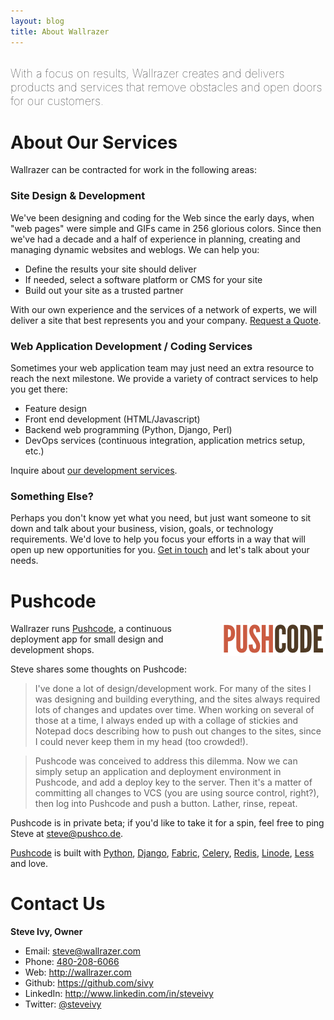 ```yaml
---
layout: blog
title: About Wallrazer
---
```


<span style='font-size: 130%; font-weight: 100; display: block; margin: 30px 0;'>With a focus on results, Wallrazer creates and delivers products and services that remove obstacles and open doors for our customers.</span>

# About Our Services

Wallrazer can be contracted for work in the following areas:

### Site Design &amp; Development

We've been designing and coding for the Web since the early days, when "web pages" were simple and GIFs came in 256 glorious colors. Since then we've had a decade and a half of experience in planning, creating and managing dynamic websites and weblogs. We can help you:

* Define the results your site should deliver
* If needed, select a software platform or CMS for your site
* Build out your site as a trusted partner

With our own experience and the services of a network of experts, we will deliver a site that best represents you and your company. <a href="mailto:steve@wallrazer.com?subject=Site%20Quote">Request a Quote</a>.

### Web Application Development / Coding Services

Sometimes your web application team may just need an extra resource to reach the next milestone. We provide a variety of contract services to help you get there:

- Feature design
- Front end development (HTML/Javascript)
- Backend web programming (Python, Django, Perl)
- DevOps services (continuous integration, application metrics setup, etc.)

Inquire about <a href="mailto:steve@wallrazer.com?subject=Contract%20Services">our development services</a>.

### Something Else?

Perhaps you don't know yet what you need, but just want someone to sit down and talk about your business, vision, goals, or technology requirements. We'd love to help you focus your efforts in a way that will open up new opportunities for you. <a href="mailto:steve@wallrazer.com">Get in touch</a> and let's talk about your needs.

# Pushcode

<span style="float:right; margin: 0 0 30px 30px"><a style="text-decoration:none; border: none; color: #333; background: #fff" href="https://pushco.de"><img src="/images/pushcode_small.png" /></a></span>

Wallrazer runs [Pushcode](http://pushco.de), a continuous deployment app for small design and development shops.

Steve shares some thoughts on Pushcode:

>I've done a lot of design/development work. For many of the sites I was designing and building everything, and the sites always required lots of changes and updates over time. When working on several of those at a time, I always ended up with a collage of stickies and Notepad docs describing how to push out changes to the sites, since I could never keep them in my head (too crowded!).

>Pushcode was conceived to address this dilemma. Now we can simply setup an application and deployment environment in Pushcode, and add a deploy key to the server. Then it's a matter of committing all changes to VCS (you are using source control, right?), then log into Pushcode and push a button. Lather, rinse, repeat.

Pushcode is in private beta; if you'd like to take it for a spin, feel free to ping Steve at <steve@pushco.de>.

[Pushcode](/) is built with [Python](http://python.org), [Django](http://djangoproject.org), [Fabric](http://fabfile.org), [Celery](http://ask.github.com/celery/), [Redis](http://redis.io), [Linode](http://linode.com), [Less](http://http://lesscss.org/) and love.

# Contact Us

**Steve Ivy, Owner**

* Email: <steve@wallrazer.com>
* Phone: <a href="tel:+1-480-208-6066">480-208-6066</a>
* Web: <http://wallrazer.com>
* Github: <https://github.com/sivy>
* LinkedIn: <http://www.linkedin.com/in/steveivy>
* Twitter: [@steveivy](http://twitter.com/steveivy)